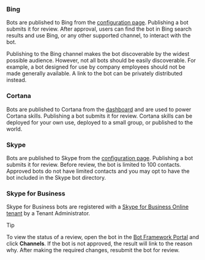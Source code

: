 ### Bing
Bots are published to Bing from the [configuration page](~/channels/channel-bing.md). Publishing a bot submits it for review. After approval, users can find the bot in Bing search results and use Bing, or any other supported channel, to interact with the bot. 

Publishing to the Bing channel makes the bot discoverable by the widest possible audience. However, not all bots should be easily discoverable. For example, a bot designed for use by company employees should not be made generally available. A link to the bot can be privately distributed instead.

### Cortana
Bots are published to Cortana from the [dashboard](https://aka.ms/cortana-publish) and are used to power Cortana skills. Publishing a bot submits it for review. Cortana skills can be deployed for your own use, deployed to a small group, or published to the world.

### Skype
Bots are published to Skype from the [configuration page](~/channels/channel-skypeForBusiness.md). Publishing a bot submits it for review. Before review, the bot is limited to 100 contacts. Approved bots do not have limited contacts and you may opt to have the bot included in the Skype bot directory.

### Skype for Business
Skype for Business bots are registered with a [Skype for Business Online tenant](https://msdn.microsoft.com/en-us/skype/Skype-For-Business-Bot-Framework/docs/overview) by a Tenant Administrator.

> [!TIP]
> To view the status of a review, open the bot in the [Bot Framework Portal](https://dev.botframework.com/) and click **Channels**.
> If the bot is not approved, the result will link to the reason why. After making the required changes, resubmit the bot for review.